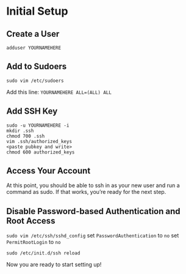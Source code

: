 # Initial Setup

## Create a User
`adduser YOURNAMEHERE`

## Add to Sudoers
`sudo vim /etc/sudoers`

Add this line:
`YOURNAMEHERE ALL=(ALL) ALL`

## Add SSH Key

```
sudo -u YOURNAMEHERE -i
mkdir .ssh
chmod 700 .ssh
vim .ssh/authorized_keys
<paste pubkey and write>
chmod 600 authorized_keys
```

## Access Your Account

At this point, you should be able to ssh in as your new user and run a command as sudo. If that works, you’re ready for the next step.

## Disable Password-based Authentication and Root Access

`sudo vim /etc/ssh/sshd_config`
set `PasswordAuthentication` to `no`
set `PermitRootLogin` to `no`

`sudo /etc/init.d/ssh reload`

Now you are ready to start setting up!